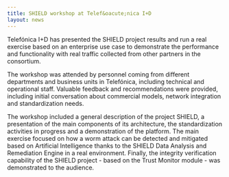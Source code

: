 ```yaml
---
title: SHIELD workshop at Telef&oacute;nica I+D
layout: news
---
```


Telef&oacute;nica I+D has presented the SHIELD project results and run a real 
exercise based on an enterprise use case to demonstrate the performance and
functionality with real traffic collected from other partners in the
consortium.

The workshop was attended by personnel coming from different departments and
business units in Telef&oacute;nica, including technical and operational
staff. Valuable feedback and recommendations were provided, including initial
conversation about commercial models, network integration and standardization
needs.

The workshop included a general description of the project SHIELD, a
presentation of the main components of its architecture, the standardization
activities in progress and a demonstration of the platform. The main
exercise focused on how a worm attack can be detected and mitigated based on
Artificial Intelligence thanks to the SHIELD Data Analysis and
Remediation Engine in a real environment.
Finally, the integrity verification capability of the SHIELD project - based
on the Trust Monitor module - was demonstrated to the audience.
